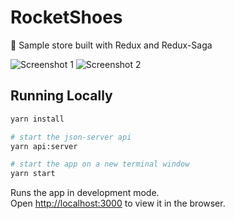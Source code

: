 # RocketShoes
:shoe: Sample store built with Redux and Redux-Saga

![Screenshot 1](screenshot1.png)
![Screenshot 2](screenshot2.png)

## Running Locally

```sh
yarn install

# start the json-server api
yarn api:server

# start the app on a new terminal window
yarn start
```

Runs the app in development mode.<br>
Open [http://localhost:3000](http://localhost:3000) to view it in the browser.
